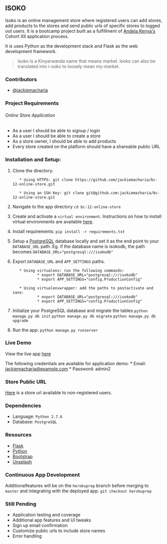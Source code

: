 ## ISOKO

Isoko is an online management store where registered users can add stores, add products to the stores and send public urls of specific stores to logged out users. It is a bootcamp project built as a fulfillment of [Andela Kenya's](https://andela.com/) Cohort XII application process.

It is uses Python as the development stack and Flask as the web development framework.

> Isoko is a Kinyarwanda name that means market. Isoko can also be translated into i-soko to loosely mean my-market.


### Contributors
* [@jackiemacharia](https://github.com/jackiemacharia)


### Project Requirements

###### Online Store Application
* As a user I should be able to signup / login
* As a user I should be able to create a store
* As a store owner, I should be able to add products
* Every store created on the platform should have a shareable public URL


### Installation and Setup:

1. Clone the directory:

          * Using HTTPS: git clone https://github.com/jackiemacharia/bc-12-online-store.git

          * Using an SSH Key: git clone git@github.com:jackiemacharia/bc-12-online-store.git

2. Navigate to the app directory ```cd bc-12-online-store```

3. Create and activate a ```virtual environment```. Instructions on how to install virtual environments are available [here](http://docs.python-guide.org/en/latest/dev/virtualenvs/).

4. Install requirements: ```pip install -r requirements.txt```

5. Setup a [PostgreSQL](https://www.postgresql.org/) database locally and set it as the end point to your ```DATABASE_URL``` path. Eg. if the database name is isokodb, the path becomes ```DATABASE_URL="postgresql:///isokodb"```

6. Export ```DATABASE_URL``` and ```APP_SETTINGS``` paths.

          * Using virtualenv: run the following commands:
                  * export DATABASE_URL="postgresql:///isokodb"
                  * export APP_SETTINGS="config.ProductionConfig"

          * Using virtualenvwrapper: add the paths to postactivate and save:
                  * export DATABASE_URL="postgresql:///isokodb"
                  * export APP_SETTINGS="config.ProductionConfig"

7. Initialize your PostgreSQL database and migrate the tables ```python manage.py db init``` ```python manage.py db migrate``` ```python manage.py db upgrade```

8. Run the app: ```python manage.py runserver```


### Live Demo

View the live app [here](https://isoko.herokuapp.com/)

The following credentials are available for application demo:
        * Email: jackiemacharia@example.com
        * Password: admin2


### Store Public URL
[Here](https://isoko.herokuapp.com/overview/15) is a store url available to non-registered users.


### Dependencies

* Language: ```Python 2.7.6```
* Database: ```PostgreSQL```


### Resources

* [Flask](http://flask.pocoo.org/)
* [Python](https://docs.python.org/2.7/)
* [Bootstrap](https://getbootstrap.com/)
* [Unsplash](https://unsplash.com/)


### Continuous App Development
Additionalfeatures will be on the ```herokuprep``` branch before merging to ```master``` and integrating with the deployed app. ```git checkout herokuprep```


### Still Pending

* Application testing and coverage
* Additional app features and UI tweaks
* Sign up email confirmation
* Customize public urls to include store names
* Error handling
